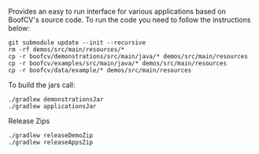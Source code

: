 Provides an easy to run interface for various applications based on
BoofCV's source code. To run the code you need to follow the instructions
below:

```commandline
git submodule update --init --recursive
rm -rf demos/src/main/resources/*
cp -r boofcv/demonstrations/src/main/java/* demos/src/main/resources
cp -r boofcv/examples/src/main/java/* demos/src/main/resources
cp -r boofcv/data/example/* demos/src/main/resources
```

To build the jars call:
```commandline
./gradlew demonstrationsJar
./gradlew applicationsJar
```

Release Zips
```commandline
./gradlew releaseDemoZip
./gradlew releaseAppsZip
```
